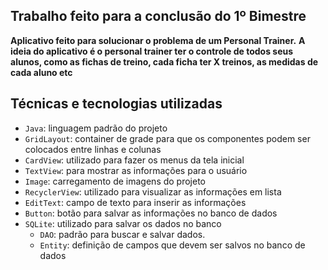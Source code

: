 ## Trabalho feito para a conclusão do 1º Bimestre
**Aplicativo feito para solucionar o problema de um Personal Trainer.**
**A ideia do aplicativo é o personal trainer ter o controle de todos seus alunos, como as fichas de treino, cada ficha ter X treinos,  as medidas de cada aluno etc**

## Técnicas e tecnologias utilizadas
- `Java`: linguagem padrão do projeto
- `GridLayout`: container de grade para que os componentes podem ser colocados entre linhas e colunas
- `CardView`: utilizado para fazer os menus da tela inicial
- `TextView`: para mostrar as informações para o usuário
- `Image`: carregamento de imagens do projeto
- `RecyclerView`: utilizado para visualizar as informações em lista 
- `EditText`: campo de texto para inserir as informações
- `Button`: botão para salvar as informações no banco de dados
- `SQLite`: utilizado para salvar os dados no banco
   - `DAO`: padrão para buscar e salvar dados.
   - `Entity`: definição de campos que devem ser salvos no banco de dados